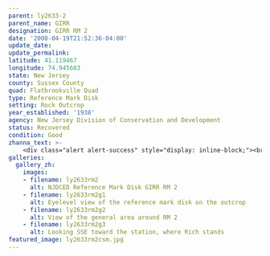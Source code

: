 ```yaml
---
parent: ly2633-2
parent_name: GIRR
designation: GIRR RM 2
date: '2008-04-19T21:52:36-04:00'
update_date:
update_permalink: 
latitude: 41.119467
longitude: 74.945683
state: New Jersey
county: Sussex County
quad: Flatbrookville Quad
type: Reference Mark Disk
setting: Rock Outcrop
year_established: '1938'
agency: New Jersey Division of Conservation and Development
status: Recovered
condition: Good
zhanna_text: >-
    <div class="alert alert-success" style="display: inline-block;"><br><b>Previous attempt (April 10, 2007)</b>: see <a href="/reference-marks/ly2633-rm-2/">GIRR RM 2</a>.<br></div>
galleries:    
  gallery_zh:
    images:    
    - filename: ly2633rm2
      alt: NJDCED Reference Mark Disk GIRR RM 2
    - filename: ly2633rm2g1
      alt: Eyelevel view of the reference mark disk on the outcrop 
    - filename: ly2633rm2g2
      alt: View of the general area around RM 2
    - filename: ly2633rm2g3   
      alt: Looking SSE toward the station, where Rich stands    
featured_image: ly2633rm2csm.jpg
---
```

